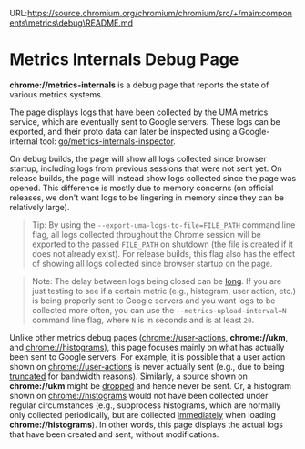 URL:https://source.chromium.org/chromium/chromium/src/+/main:components\metrics\debug\README.md
# Metrics Internals Debug Page

**chrome://metrics-internals** is a debug page that reports the state of various
metrics systems.

The page displays logs that have been collected by the UMA metrics service,
which are eventually sent to Google servers. These logs can be exported, and
their proto data can later be inspected using a Google-internal tool:
[go/metrics-internals-inspector](http://go/metrics-internals-inspector).

On debug builds, the page will show all logs collected since browser startup,
including logs from previous sessions that were not sent yet. On release builds,
the page will instead show logs collected since the page was opened. This
difference is mostly due to memory concerns (on official releases, we don't want
logs to be lingering in memory since they can be relatively large).

> Tip: By using the `--export-uma-logs-to-file=FILE_PATH` command line flag, all
logs collected throughout the Chrome session will be exported to the passed
`FILE_PATH` on shutdown (the file is created if it does not already exist). For
release builds, this flag also has the effect of showing all logs collected
since browser startup on the page.

> Note: The delay between logs being closed can be [long]. If you are just
testing to see if a certain metric (e.g., histogram, user action, etc.) is being
properly sent to Google servers and you want logs to be collected more often,
you can use the `--metrics-upload-interval=N` command line flag, where `N` is in
seconds and is at least `20`.

[long]: https://source.chromium.org/chromium/chromium/src/+/main:components/metrics/net/cellular_logic_helper.cc;l=18,21;drc=8ba1bad80dc22235693a0dd41fe55c0fd2dbdabd

Unlike other metrics debug pages ([chrome://user-actions], **chrome://ukm**, and
[chrome://histograms]), this page focuses mainly on what has actually been sent
to Google servers. For example, it is possible that a user action shown on
[chrome://user-actions] is never actually sent (e.g., due to being [truncated]
for bandwidth reasons). Similarly, a source shown on **chrome://ukm** might be
[dropped] and hence never be sent. Or, a histogram shown on
[chrome://histograms] would not have been collected under regular circumstances
(e.g., subprocess histograms, which are normally only collected periodically,
but are collected [immediately] when loading **chrome://histograms**). In other
words, this page displays the actual logs that have been created and sent,
without modifications.

[chrome://user-actions]: https://chromium.googlesource.com/chromium/src/+/master/tools/metrics/actions/README.md#Testing
[chrome://histograms]: https://chromium.googlesource.com/chromium/src/+/master/tools/metrics/histograms/README.md#Testing
[truncated]: https://source.chromium.org/chromium/chromium/src/+/main:components/metrics/metrics_log.cc;l=552;drc=38321ee39cd73ac2d9d4400c56b90613dee5fe29
[dropped]: https://source.chromium.org/chromium/chromium/src/+/main:components/ukm/ukm_recorder_impl.cc;l=362;drc=38321ee39cd73ac2d9d4400c56b90613dee5fe29
[immediately]: https://source.chromium.org/chromium/chromium/src/+/main:content/browser/metrics/histograms_internals_ui.cc;l=100;drc=5e521f43547ebdce502a555c5edb3a18f0c87a8a
